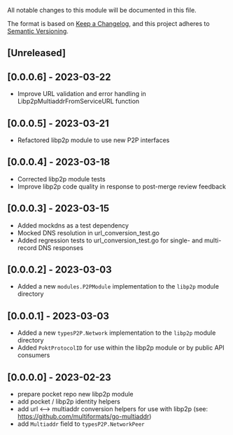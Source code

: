 All notable changes to this module will be documented in this file.

The format is based on [Keep a Changelog](https://keepachangelog.com/en/1.0.0/),
and this project adheres to [Semantic Versioning](https://semver.org/spec/v2.0.0.html).

## [Unreleased]

## [0.0.0.6] - 2023-03-22

- Improve URL validation and error handling in Libp2pMultiaddrFromServiceURL function

## [0.0.0.5] - 2023-03-21

- Refactored libp2p module to use new P2P interfaces

## [0.0.0.4] - 2023-03-18

- Corrected libp2p module tests
- Improve libp2p code quality in response to post-merge review feedback

## [0.0.0.3] - 2023-03-15

- Added mockdns as a test dependency
- Mocked DNS resolution in url_conversion_test.go
- Added regression tests to url_conversion_test.go for single- and multi-record DNS responses

## [0.0.0.2] - 2023-03-03

- Added a new `modules.P2PModule` implementation to the `libp2p` module directory

## [0.0.0.1] - 2023-03-03

- Added a new `typesP2P.Network` implementation to the `libp2p` module directory
- Added `PoktProtocolID` for use within the libp2p module or by public API consumers

## [0.0.0.0] - 2023-02-23

- prepare pocket repo new libp2p module
- add pocket / libp2p identity helpers
- add url <--> multiaddr conversion helpers for use with libp2p (see: https://github.com/multiformats/go-multiaddr)
- add `Multiaddr` field to `typesP2P.NetworkPeer`

<!-- GITHUB_WIKI: changelog/libp2p -->
